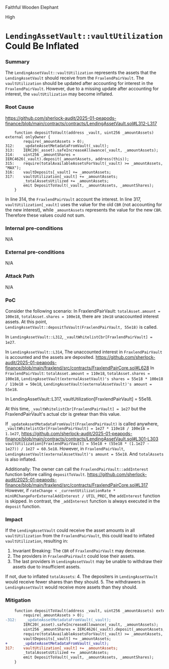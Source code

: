 Faithful Wooden Elephant

High

# `LendingAssetVault::vaultUtilization` Could Be Inflated


### Summary
The `LendingAssetVault::vaultUtilization` represents the assets that the `LendingAssetVault` should receive from the `FraxlendPairVault`. 
The `vaultUtilization` should be updated after accounting for interest in the `FraxlendPairVault`. 
However, due to a missing update after accounting for interest, the `vaultUtilization` may become inflated.

### Root Cause
https://github.com/sherlock-audit/2025-01-peapods-finance/blob/main/contracts/contracts/LendingAssetVault.sol#L312-L317
```solidity
    function depositToVault(address _vault, uint256 _amountAssets) external onlyOwner {
        require(_amountAssets > 0);
312:    _updateAssetMetadataFromVault(_vault);
313:    IERC20(_asset).safeIncreaseAllowance(_vault, _amountAssets);
314:    uint256 _amountShares = IERC4626(_vault).deposit(_amountAssets, address(this));
315:    require(totalAvailableAssetsForVault(_vault) >= _amountAssets, "MAX");
316:    vaultDeposits[_vault] += _amountAssets;
317:    vaultUtilization[_vault] += _amountAssets;
        _totalAssetsUtilized += _amountAssets;
        emit DepositToVault(_vault, _amountAssets, _amountShares);
    }
```
In line 314, the `FraxlendPairVault` account the interest.
In line 317, `vaultUtilization[_vault]` uses the value for the old `CBR` (not accounting for the new interest), while `_amountAssets` represents the value for the new `CBR`.
Therefore these values could not sum.

### Internal pre-conditions
N/A

### External pre-conditions
N/A

### Attack Path
N/A

### PoC
Consider the following scenario:
In FraxlendPairVault: `totalAsset.amount = 100e18`, `totalAsset.shares = 100e18`, there are `10e18` unaccounted interest assets.
At this point, `LendingAssetVault::depositToVault(FraxlendPairVault, 55e18)` is called.

In `LendingAssetVault::L312`, `_vaultWhitelistCbr[FraxlendPairVault] = 1e27`.

In `LendingAssetVault::L314`, 
    The unaccounted interest in `FraxlendPairVault` is accounted and the assets are deposited.
    https://github.com/sherlock-audit/2025-01-peapods-finance/blob/main/fraxlend/src/contracts/FraxlendPairCore.sol#L628
    In `FraxlendPairVault`: 
        `totalAsset.amount = 110e18`, `totalAsset.shares = 100e18`, 
        `LendingAssetVault(externalAssetVault)'s shares = 55e18 * 100e18 / 110e18 = 50e18`,
        `LendingAssetVault(externalAssetVault)'s amount = 55e18`.

In LendingAssetVault::L317, vaultUtilization[FraxlendPairVault] = 55e18.

At this time, `_vaultWhitelistCbr[FraxlendPairVault] = 1e27` but the FraxlendPairVault's actual cbr is gretear than this value.

If `_updateAssetMetadataFromVault(FraxlendPairVault)` is called anywhere, 
    `_vaultWhitelistCbr[FraxlendPairVault] = 1e27 * 110e18 / 100e18 = 1.1e27`,
    https://github.com/sherlock-audit/2025-01-peapods-finance/blob/main/contracts/contracts/LendingAssetVault.sol#L301-L303
    `vaultUtilization[FraxlendPairVault] = 55e18 + (55e18 * (1.1e27 - 1e27)) / 1e27 = 60.5e18`.
    However, in `FraxlendPairVault`, `LendingAssetVault(externalAssetVault)'s amount = 55e18`.
    And `totalAssets` is also inflated.

Additionally:
    The owner can call the `FraxlendPairVault::addInterest` function before calling `depositToVault`.
    https://github.com/sherlock-audit/2025-01-peapods-finance/blob/main/fraxlend/src/contracts/FraxlendPairCore.sol#L317
    However, if `rateChange < _currentUtilizationRate * minURChangeForExternalAddInterest / UTIL_PREC`, the `addInterest` function is skipped. 
    In contrast, the `_addInterest` function is always executed in the `deposit` function.

### Impact
If the `LendingAssetVault` could receive the asset amounts in all `vaultUtilization` from the `FraxlendPairVault`, this could lead to inflated `vaultUtilization`, resulting in:
1. Invariant Breaking: The `CBR` of `FraxlendPairVault` may decrease.
2. The providers in `FraxlendPairVault` could lose their assets.
3. The last providers in `LendingAssetVault` may be unable to withdraw their assets due to insufficient assets.

If not, due to inflated `totalAssets`:
4. The depositers in `LendingAssetVault` would receive fewer shares than they should.
5. The withdrawers in `LendingAssetVault` would receive more assets than they should.

### Mitigation
```diff
    function depositToVault(address _vault, uint256 _amountAssets) external onlyOwner {
        require(_amountAssets > 0);
-312:    _updateAssetMetadataFromVault(_vault);
        IERC20(_asset).safeIncreaseAllowance(_vault, _amountAssets);
        uint256 _amountShares = IERC4626(_vault).deposit(_amountAssets, address(this));
        require(totalAvailableAssetsForVault(_vault) >= _amountAssets, "MAX");
        vaultDeposits[_vault] += _amountAssets;
+       _updateAssetMetadataFromVault(_vault);
317:    vaultUtilization[_vault] += _amountAssets;
        _totalAssetsUtilized += _amountAssets;
        emit DepositToVault(_vault, _amountAssets, _amountShares);
    }
```